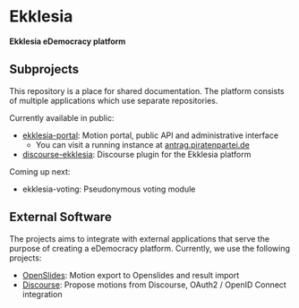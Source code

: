 # Ekklesia

**Ekklesia eDemocracy platform**

## Subprojects

This repository is a place for shared documentation.
The platform consists of multiple applications which use separate repositories.

Currently available in public:

* [ekklesia-portal](https://github.com/Piratenpartei/ekklesia-portal): Motion portal, public API and administrative interface
  * You can visit a running instance at [antrag.piratenpartei.de](https://antrag.piratenpartei.de)
* [discourse-ekklesia](https://github.com/Piratenpartei/discourse-ekklesia): Discourse plugin for the Ekklesia platform

Coming up next:

* ekklesia-voting: Pseudonymous voting module


## External Software

The projects aims to integrate with external applications that serve the purpose of creating a eDemocracy platform. Currently, we use the following projects:

* [OpenSlides](https://openslides.org): Motion export to Openslides and result import
* [Discourse](https://discourse.org): Propose motions from Discourse, OAuth2 / OpenID Connect integration
